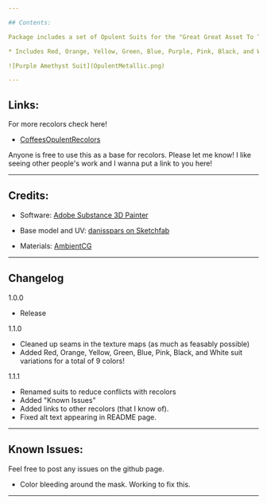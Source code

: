 ```yaml
---

## Contents:

Package includes a set of Opulent Suits for the "Great Great Asset To The Company (TM)" and co.  

* Includes Red, Orange, Yellow, Green, Blue, Purple, Pink, Black, and White variations.

![Purple Amethyst Suit](OpulentMetallic.png)

---
```


## Links:

For more recolors check here!  

* [CoffeesOpulentRecolors](https://thunderstore.io/c/lethal-company/p/Smartcoffee/CoffeesOpulentRecolors/)  

Anyone is free to use this as a base for recolors. Please let me know! I like seeing other people's work and I wanna put a link to you here!

---

## Credits:

* Software: [Adobe Substance 3D Painter](https://www.adobe.com/products/substance3d-painter.html)

* Base model and UV: [danisspars on Sketchfab](https://sketchfab.com/3d-models/lethal-company-scavenger-model-game-rip-dbcd1bbe54e7485fb13d86b4b5cbaf6b)

* Materials: [AmbientCG](https://ambientcg.com/)

---

## Changelog

1.0.0
* Release

1.1.0
* Cleaned up seams in the texture maps (as much as feasably possible)
* Added Red, Orange, Yellow, Green, Blue, Pink, Black, and White suit variations for a total of 9 colors!

1.1.1
* Renamed suits to reduce conflicts with recolors
* Added "Known Issues"
* Added links to other recolors (that I know of).
* Fixed alt text appearing in README page.

---

## Known Issues:  
Feel free to post any issues on the github page.  

* Color bleeding around the mask. Working to fix this.

---
